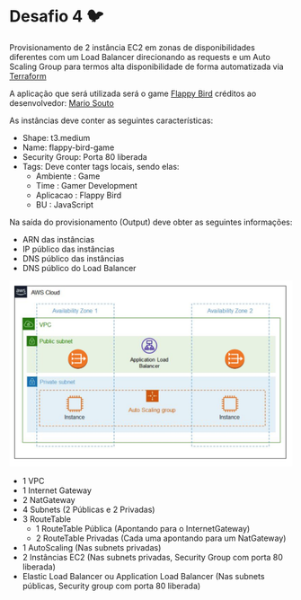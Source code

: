 # Desafio 4 🐦

Provisionamento de 2 instância EC2 em zonas de disponibilidades diferentes com um Load Balancer direcionando as requests e um Auto Scaling Group para termos alta disponibilidade de forma automatizada via [Terraform](https://www.terraform.io/)

A aplicação que será utilizada será o game [Flappy Bird](https://github.com/omariosouto/flappy-bird-devsoutinho) créditos ao desenvolvedor: [Mario Souto](https://github.com/omariosouto)

As instâncias deve conter as seguintes características:

* Shape: t3.medium
* Name: flappy-bird-game
* Security Group: Porta 80 liberada
* Tags: Deve conter tags locais, sendo elas:
    - Ambiente : Game
    - Time : Gamer Development
    - Aplicacao : Flappy Bird
    - BU : JavaScript

Na saída do provisionamento (Output) deve obter as seguintes informações:

* ARN das instâncias
* IP público das instâncias
* DNS público das instâncias
* DNS público do Load Balancer

![Desafio 04 ](../img/desafio-04.png?raw=true "Desafio 04")

* 1 VPC
* 1 Internet Gateway
* 2 NatGateway
* 4 Subnets (2 Públicas e 2 Privadas)
* 3 RouteTable
    - 1 RouteTable Pública (Apontando para o InternetGateway)
    - 2 RouteTable Privadas (Cada uma apontando para um NatGateway)
* 1 AutoScaling (Nas subnets privadas)
* 2 Instâncias EC2 (Nas subnets privadas, Security Group com porta 80 liberada)
* Elastic Load Balancer ou Application Load Balancer (Nas subnets públicas, Security group com porta 80 liberada)